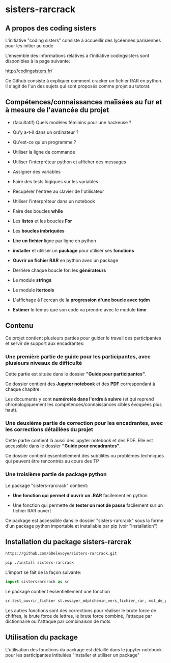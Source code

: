 # sisters-rarcrack

## A propos des coding sisters

L'initiative "coding sisters" consiste à accueillir des lycéennes parisiennes pour les initier au code

L'ensemble des informations relatives à l'initiative codingsisters sont disponibles à la page suivante:

http://codingsisters.fr/


Ce Github consiste à expliquer comment cracker un fichier RAR en python. Il s'agit de l'un des sujets qui sont proposés comme projet au tutorat.


## Compétences/connaissances maîisées au fur et à mesure de l'avancée du projet


- (facultatif) Quels modèles féminins pour une hackeuse ?

- Qu’y a-t-il dans un ordinateur ?

- Qu'est-ce qu'un programme ?

- Utiliser la ligne de commande

- Utiliser l'interpréteur python et afficher des messages

- Assigner des variables

- Faire des tests logiques sur les variables

- Récupérer l'entrée au clavier de l'utilisateur

- Utiliser l'interpréteur dans un notebook


- Faire des boucles **while**

- Les **listes** et les boucles **For**

- Les **boucles imbriquées**

- **Lire un fichier** ligne par ligne en python

- **installer** et utiliser un **package** pour utiliser ses **fonctions**

- **Ouvrir un fichier RAR** en python avec un package

- Derrière chaque boucle for: les **générateurs**

- Le module **strings**

- Le module **itertools**

- L'affichage à l'écrcan de la **progression d'une boucle avec tqdm**

- **Estimer** le temps que son code va prendre avec le module **time**


## Contenu

Ce projet contient plusieurs parties pour guider le travail des participantes et servir de support aux encadrantes:

### Une première partie de **guide pour les participantes**, avec plusieurs niveaux de difficulté

Cette partie est située dans le dossier **"Guide pour participantes"**. 

Ce dossier contient des **Jupyter notebook** et des **PDF** correspondant à chaque chapitre. 

Les documents y sont **numérotés dans l'ordre à suivre** (et qui reprend chronologiquement les compétences/connaissances cibles évoquées plus haut).


### Une deuxième partie **de correction pour les encadrantes**, avec les corrections détaillées du projet

Cette partie contient là aussi des jupyter notebook et des PDF. Elle est accessible dans le dossier **"Guide pour encadrantes"**.

Ce dossier contient essentiellement des subtilités ou problèmes techniques qui peuvent être rencontrés au cours des TP


### Une troisième partie de **package python** 

Le package "sisters-rarcrack" contient:

- **Une fonction qui permet d'ouvrir un .RAR** facilement en python

- Une fonction qui permette de **tester un mot de passe** facilement sur un fichier RAR ouvert


Ce package est accessible dans le dossier "sisters-rarcrack" sous la forme d'un package python importable et installable par pip (voir "Installation")


## Installation du package sisters-rarcrak


```bash
https://github.com/GDelevoye/sisters-rarcrack.git

pip ./install sisters-rarcrack
```

L'import se fait de la façon suivante:

```python
import sistersrarcrack as sr
```

Le package contient essentiellement une fonction

```python
sr.test_ouvrir_fichier st.essayer_mdp(chemin_vers_fichier_rar, mot_de_passe, nom_sous_fichier=None)
```

Les autres fonctions sont des corrections pour réaliser le brute force de chiffres, le brute force de lettres, le brute force combiné, l'attaque par dictionnaire ou l'attaque par combinaison de mots


## Utilisation du package


L'utilisation des fonctions du package est détaillé dans le jupyter notebook pour les participantes intitulées "Installer et utiliser un package"

